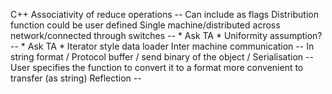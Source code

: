C++
Associativity of reduce operations -- Can include as flags
Distribution function could be user defined
Single machine/distributed across network/connected through switches -- * Ask TA *
Uniformity assumption? -- * Ask TA *
Iterator style data loader
Inter machine communication -- In string format / Protocol buffer / send binary of the object /
Serialisation -- User specifies the function to convert it to a format more convenient to transfer (as string)
Reflection --